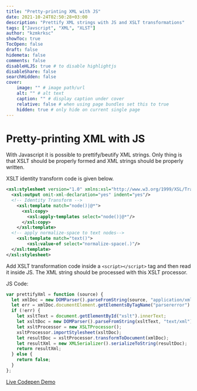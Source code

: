 ```yaml
---
title: "Pretty-printing XML with JS"
date: 2021-10-24T02:50:28+03:00
description: "Prettify XML strings with JS and XSLT transformations"
tags: ["Javscript", "XML", "XLST"]
author: "kzmkrksc"
showToc: true
TocOpen: false
draft: false
hidemeta: false
comments: false
disableHLJS: true # to disable highlightjs
disableShare: false
searchHidden: false
cover:
    image: "" # image path/url
    alt: "" # alt text
    caption: "" # display caption under cover
    relative: false # when using page bundles set this to true
    hidden: true # only hide on current single page
---
```


# Pretty-printing XML with JS

With Javascript it is possible to prettify/beutify XML strings. Only thing is that XSLT should be properly formed and XML strings should be properly written.


XSLT identity transform code is given below. 

```xml
<xsl:stylesheet version="1.0" xmlns:xsl="http://www.w3.org/1999/XSL/Transform">
  <xsl:output omit-xml-declaration="yes" indent="yes"/>
  <!-- Identity Transform -->
    <xsl:template match="node()|@*">
      <xsl:copy>
        <xsl:apply-templates select="node()|@*"/>
      </xsl:copy>
    </xsl:template>
  <!-- apply normalize-space to text nodes-->
    <xsl:template match="text()">               
        <xsl:value-of select="normalize-space(.)"/>    
  </xsl:template>
</xsl:stylesheet>
```

Add XSLT transformation code inside a ```<script></script>``` tag and then read it inside JS. The XML string should be processed with this XSLT processor.

JS Code:
```js
var prettifyXml = function (source) {
  let xmlDoc = new DOMParser().parseFromString(source, "application/xml");
  let err = xmlDoc.documentElement.getElementsByTagName("parsererror").length;
  if (!err) {
    let xsltText = document.getElementById("xslt").innerText;
    let xsltDoc = new DOMParser().parseFromString(xsltText, "text/xml");
    let xsltProcessor = new XSLTProcessor();
    xsltProcessor.importStylesheet(xsltDoc);
    let resultDoc = xsltProcessor.transformToDocument(xmlDoc);
    let resultXml = new XMLSerializer().serializeToString(resultDoc);
    return resultXml;
  } else {
    return false;
  }
};
```

[Live Codepen Demo](https://codepen.io/kzmkrksc/pen/YzyBBON?editors=1111)
